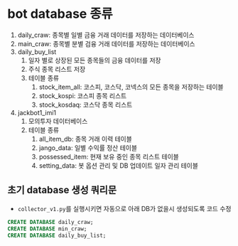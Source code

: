 # bot database 종류

1. daily_craw: 종목별 일별 금융 거래 데이터를 저장하는 데이터베이스
2. main_craw: 종목별 분별 검융 거래 데이터를 저장하는 데이터베이스
3. daily_buy_list
    1. 일자 별로 상장된 모든 종목들의 금융 데이터를 저장
    2. 주식 종목 리스트 저장
    3. 테이블 종류
        1. stock_item_all: 코스피, 코스닥, 코넥스의 모든 종목을 저장하는 테이블
        2. stock_kospi: 코스피 종목 리스트
        3. stock_kosdaq: 코스닥 종목 리스트
4. jackbot1_imi1
    1. 모의투자 데이터베이스
    2. 테이블 종류
        1. all_item_db: 종목 거래 이력 테이블
        2. jango_data: 일별 수익률 정산 테이블
        3. possessed_item: 현재 보유 중인 종목 리스트 테이블
        4. setting_data: 봇 옵션 관리 및 DB 업데이트 일자 관리 테이블

## 초기 database 생성 쿼리문

-   `collector_v1.py`를 실행시키면 자동으로 아래 DB가 없을시 생성되도록 코드 수정

```sql
CREATE DATABASE daily_craw;
CREATE DATABASE min_craw;
CREATE DATABASE daily_buy_list;
```
